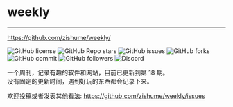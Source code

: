 # weekly

---

https://github.com/zishume/weekly/

<div class="flex">

![GitHub license](https://img.shields.io/github/license/zishume/weekly) 
![GitHub Repo stars](https://img.shields.io/github/stars/zishume/weekly) 
![GitHub issues](https://img.shields.io/github/issues/zishume/weekly) 
![GitHub forks](https://img.shields.io/github/forks/zishume/weekly) 
![GitHub commit](https://img.shields.io/github/commit-activity/t/zishume/weekly) 
![GitHub followers](https://img.shields.io/github/followers/zishume) 
![Discord](https://img.shields.io/discord/1126519222172925952)

</div>

一个周刊，记录有趣的软件和网站，目前已更新到第 18 期。  
没有固定的更新时间，遇到好玩的东西都会记录下来。

欢迎投稿或者发表其他看法: https://github.com/zishume/weekly/issues
